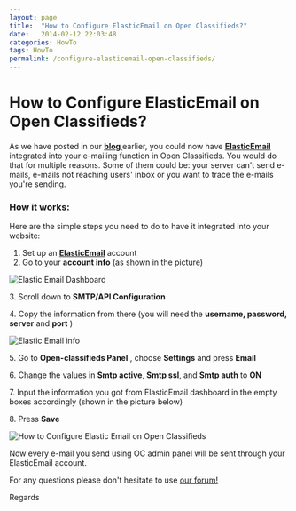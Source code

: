 ```yaml
---
layout: page
title:  "How to Configure ElasticEmail on Open Classifieds?"
date:   2014-02-12 22:03:48
categories: HowTo
tags: HowTo
permalink: /configure-elasticemail-open-classifieds/
---
```

# How to Configure ElasticEmail on Open Classifieds?

As we have posted in our **[blog ](http://open-classifieds.com/2014/02/12/elastic-email-review/)** earlier, you could now have **[ElasticEmail ](https://elasticemail.com/account#/open-classifieds)** integrated into your e-mailing function in Open Classifieds. You would do that for multiple reasons. Some of them could be: your server can't send e-mails, e-mails not reaching users' inbox or you want to trace the e-mails you're sending.

### How it works:

Here are the simple steps you need to do to have it integrated into your website: 

1. Set up an **[ElasticEmail](http://j.mp/elasticemailoc)** account 
2. Go to your **account info** (as shown in the picture) 

![Elastic Email Dashboard](http://open-classifieds.com/wp-content/uploads/2014/02/Elastic-Email-Dashboard-1024x233.png)

3\. Scroll down to **SMTP/API Configuration** 

4\. Copy the information from there (you will need the **username, password, server** and **port** )

![Elastic Email info](http://open-classifieds.com/wp-content/uploads/2014/02/Elastic-Email-info-1024x473.png) 

5\. Go to **Open-classifieds Panel** , choose **Settings** and press **Email** 

6\. Change the values in **Smtp active**, **Smtp ssl**, and **Smtp auth** to **ON** 

7\. Input the information you got from ElasticEmail dashboard in the empty boxes accordingly (shown in the picture below) 

8\. Press **Save** 

![How to Configure Elastic Email on Open Classifieds](http://open-classifieds.com/wp-content/uploads/2014/02/How-to-Configure-Elastic-Email-on-Open-Classifieds.png) 

Now every e-mail you send using OC admin panel will be sent through your ElasticEmail account. 

For any questions please don't hesitate to use [our forum!](http://forums.open-classifieds.com/) 

Regards

<!--title: How to Configure ElasticEmail on Open Classifieds?
link: http://open-classifieds.com/2014/02/12/configure-elasticemail-open-classifieds/
author: Kinan
description: 
post_id: 11346
created: 2014/02/12 23:03:48
created_gmt: 2014/02/12 22:03:48
comment_status: open
post_name: configure-elasticemail-open-classifieds
status: publish
post_type: post-->